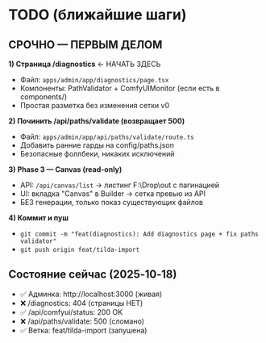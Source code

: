 # TODO (ближайшие шаги)

## СРОЧНО — ПЕРВЫМ ДЕЛОМ

**1) Страница /diagnostics** ← НАЧАТЬ ЗДЕСЬ
   - Файл: `apps/admin/app/diagnostics/page.tsx`
   - Компоненты: PathValidator + ComfyUIMonitor (если есть в components/)
   - Простая разметка без изменения сетки v0

**2) Починить /api/paths/validate (возвращает 500)**
   - Файл: `apps/admin/app/api/paths/validate/route.ts` 
   - Добавить ранние гарды на config/paths.json
   - Безопасные фоллбеки, никаких исключений

**3) Phase 3 — Canvas (read-only)**
   - API: `/api/canvas/list` → листинг F:\Drop\out с пагинацией
   - UI: вкладка "Canvas" в Builder → сетка превью из API
   - БЕЗ генерации, только показ существующих файлов

**4) Коммит и пуш**
   - `git commit -m "feat(diagnostics): Add diagnostics page + fix paths validator"`
   - `git push origin feat/tilda-import`

## Состояние сейчас (2025‑10‑18)
- ✅ Админка: http://localhost:3000 (живая)
- ❌ /diagnostics: 404 (страницы НЕТ)
- ✅ /api/comfyui/status: 200 OK
- ❌ /api/paths/validate: 500 (сломано)
- ✅ Ветка: feat/tilda-import (запушена)

